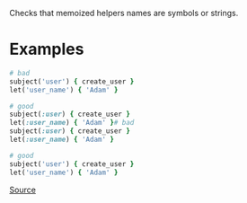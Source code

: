 
Checks that memoized helpers names are symbols or strings.

# Examples

```ruby
# bad
subject('user') { create_user }
let('user_name') { 'Adam' }

# good
subject(:user) { create_user }
let(:user_name) { 'Adam' }# bad
subject(:user) { create_user }
let(:user_name) { 'Adam' }

# good
subject('user') { create_user }
let('user_name') { 'Adam' }
```

[Source](http://www.rubydoc.info/gems/rubocop/RuboCop/Cop/RSpec/VariableDefinition)